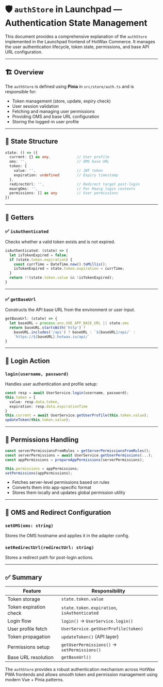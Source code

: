 
# 🛡️ `authStore` in Launchpad — Authentication State Management

This document provides a comprehensive explanation of the `authStore` implemented in the Launchpad frontend of HotWax Commerce. It manages the user authentication lifecycle, token state, permissions, and base API URL configuration.

---

## 🏗️ Overview

The `authStore` is defined using **Pinia** in `src/store/auth.ts` and is responsible for:

- Token management (store, update, expiry check)
- User session validation
- Fetching and managing user permissions
- Providing OMS and base URL configuration
- Storing the logged-in user profile

---

## 🧾 State Structure

```ts
state: () => ({
  current: {} as any,            // User profile
  oms: '',                       // OMS base URL
  token: {
    value: '',                   // JWT token
    expiration: undefined        // Expiry timestamp
  },
  redirectUrl: '',               // Redirect target post-login
  maargOms: '',                  // For Maarg login contexts
  permissions: [] as any         // User permissions
})
```

---

## 🧠 Getters

### ✅ `isAuthenticated`
Checks whether a valid token exists and is not expired.

```ts
isAuthenticated: (state) => {
  let isTokenExpired = false;
  if (state.token.expiration) {
    const currTime = DateTime.now().toMillis();
    isTokenExpired = state.token.expiration < currTime;
  }
  return !!(state.token.value && !isTokenExpired);
}
```

---

### ✅ `getBaseUrl`

Constructs the API base URL from the environment or user input.

```ts
getBaseUrl: (state) => {
  let baseURL = process.env.VUE_APP_BASE_URL || state.oms
  return baseURL.startsWith('http') ?
    baseURL.includes('/api') ? baseURL : `${baseURL}/api/` :
    `https://${baseURL}.hotwax.io/api/`
}
```

---

## 🔐 Login Action

### `login(username, password)`
Handles user authentication and profile setup:

```ts
const resp = await UserService.login(username, password);
this.token = {
  value: resp.data.token,
  expiration: resp.data.expirationTime
}
this.current = await UserService.getUserProfile(this.token.value);
updateToken(this.token.value);
```

---

## 🔏 Permissions Handling

```ts
const serverPermissionsFromRules = getServerPermissionsFromRules();
const serverPermissions = await UserService.getUserPermissions(...);
const appPermissions = prepareAppPermissions(serverPermissions);

this.permissions = appPermissions;
setPermissions(appPermissions);
```

- Fetches server-level permissions based on rules
- Converts them into app-specific format
- Stores them locally and updates global permission utility

---

## 🔄 OMS and Redirect Configuration

### `setOMS(oms: string)`
Stores the OMS hostname and applies it in the adapter config.

### `setRedirectUrl(redirectUrl: string)`
Stores a redirect path for post-login actions.

---

## ✅ Summary

| Feature                | Responsibility                         |
|------------------------|-----------------------------------------|
| Token storage          | `state.token.value`                     |
| Token expiration check | `state.token.expiration`, `isAuthenticated` |
| Login flow             | `login()` → `UserService.login()`      |
| User profile fetch     | `UserService.getUserProfile(token)`     |
| Token propagation      | `updateToken()` (API layer)             |
| Permissions setup      | `getUserPermissions()` → `setPermissions()` |
| Base URL resolution    | `getBaseUrl()`                          |

The `authStore` provides a robust authentication mechanism across HotWax PWA frontends and allows smooth token and permission management using modern Vue + Pinia patterns.
